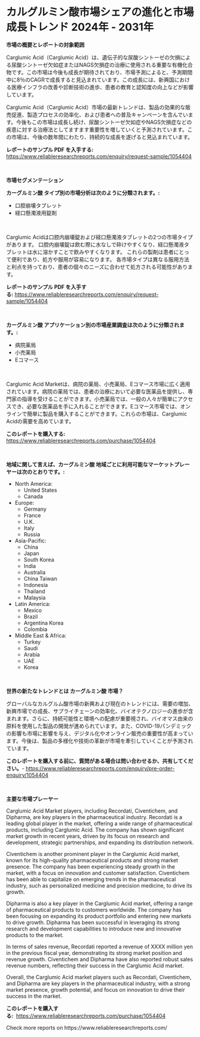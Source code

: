 <p><h1>カルグルミン酸市場シェアの進化と市場成長トレンド 2024年 - 2031年</h1></p><p><strong>市場の概要とレポートの対象範囲</strong></p>
<p><p>Carglumic Acid（Carglumic Acid）は、遺伝子的な尿酸シントーゼの欠損による尿酸シントーゼ欠如症またはNAGS欠損症の治療に使用される重要な有機化合物です。この市場は今後も成長が期待されており、市場予測によると、予測期間中に8％のCAGRで成長すると見込まれています。この成長には、新興国における医療インフラの改善や診断技術の進歩、患者の教育と認知度の向上などが影響しています。</p><p>Carglumic Acid（Carglumic Acid）市場の最新トレンドは、製品の効果的な販売促進、製造プロセスの効率化、および患者への普及キャンペーンを含んでいます。今後もこの市場は成長し続け、尿酸シントーゼ欠如症やNAGS欠損症などの疾患に対する治療法としてますます重要性を増していくと予測されています。この市場は、今後の数年間にわたり、持続的な成長を遂げると見込まれています。</p></p>
<p><strong>レポートのサンプル PDF を入手する:</strong> <a href="https://www.reliableresearchreports.com/enquiry/request-sample/1054404">https://www.reliableresearchreports.com/enquiry/request-sample/1054404</a></p>
<p>&nbsp;</p>
<p><strong>市場セグメンテーション</strong></p>
<p><strong>カーグルミン酸 タイプ別の市場分析は次のように分類されます。:</strong></p>
<p><ul><li>口腔崩壊タブレット</li><li>経口懸濁液用錠剤</li></ul></p>
<p>&nbsp;</p>
<p><p>Carglumic Acidは口腔内崩壊錠および経口懸濁液タブレットの2つの市場タイプがあります。 口腔内崩壊錠は飲む際に水なしで砕けやすくなり、経口懸濁液タブレットは水に溶かすことで飲みやすくなります。 これらの製剤は患者にとって便利であり、処方や服用が容易になります。 各市場タイプは異なる服用方法と利点を持っており、患者の個々のニーズに合わせて処方される可能性があります。</p></p>
<p><strong>レポートのサンプル PDF を入手する:</strong>&nbsp;<a href="https://www.reliableresearchreports.com/enquiry/request-sample/1054404">https://www.reliableresearchreports.com/enquiry/request-sample/1054404</a></p>
<p>&nbsp;</p>
<p><strong> カーグルミン酸 アプリケーション別の市場産業調査は次のように分類されます。:</strong></p>
<p><ul><li>病院薬局</li><li>小売薬局</li><li>Eコマース</li></ul></p>
<p>&nbsp;</p>
<p><p>Carglumic Acid Marketは、病院の薬局、小売薬局、Eコマース市場に広く適用されています。病院の薬局では、患者の治療において必要な医薬品を提供し、専門家の指導を受けることができます。小売薬局では、一般の人々が簡単にアクセスでき、必要な医薬品を手に入れることができます。Eコマース市場では、オンラインで簡単に製品を購入することができます。これらの市場は、Carglumic Acidの需要を高めています。</p></p>
<p><strong>このレポートを購入する:</strong>&nbsp; <a href="https://www.reliableresearchreports.com/purchase/1054404">https://www.reliableresearchreports.com/purchase/1054404</a></p>
<p>&nbsp;</p>
<p><strong>地域に関して言えば、カーグルミン酸 地域ごとに利用可能なマーケットプレーヤーは次のとおりです。:</strong></p>
<p><ul>
    <li>
        North America:
        <ul>
            <li>United States</li>
            <li>Canada</li>
        </ul>
    </li>
    <li>
        Europe:
        <ul>
            <li>Germany</li>
            <li>France</li>
            <li>U.K.</li>
            <li>Italy</li>
            <li>Russia</li>
        </ul>
    </li>
    <li>
        Asia-Pacific:
        <ul>
            <li>China</li>
            <li>Japan</li>
            <li>South Korea</li>
            <li>India</li>
            <li>Australia</li>
            <li>China Taiwan</li>
            <li>Indonesia</li>
            <li>Thailand</li>
            <li>Malaysia</li>
        </ul>
    </li>
    <li>
        Latin America:
        <ul>
            <li>Mexico</li>
            <li>Brazil</li>
            <li>Argentina Korea</li>
            <li>Colombia</li>
        </ul>
    </li>
    <li>
        Middle East & Africa:
        <ul>
            <li>Turkey</li>
            <li>Saudi</li>
            <li>Arabia</li>
            <li>UAE</li>
            <li>Korea</li>
        </ul>
    </li>
    </ul></p>
<p>&nbsp;</p>
<p><strong>世界の新たなトレンドとは カーグルミン酸 市場？</strong></p>
<p><p>グローバルなカルグルム酸市場の新興および現在のトレンドには、需要の増加、新興市場での成長、サプライチェーンの効率化、バイオテクノロジーの進歩が含まれます。さらに、持続可能性と環境への配慮が重要視され、バイオマス由来の原料を使用した製品の開発が進められています。また、COVID-19パンデミックの影響も市場に影響を与え、デジタル化やオンライン販売の重要性が高まっています。今後は、製品の多様化や技術の革新が市場を牽引していくことが予測されています。</p></p>
<p><strong>このレポートを購入する前に、質問がある場合は問い合わせるか、共有してください。</strong>- <a href="https://www.reliableresearchreports.com/enquiry/pre-order-enquiry/1054404">https://www.reliableresearchreports.com/enquiry/pre-order-enquiry/1054404</a></p>
<p>&nbsp;</p>
<p><strong>主要な市場プレーヤー</strong></p>
<p><p>Carglumic Acid Market players, including Recordati, Civentichem, and Dipharma, are key players in the pharmaceutical industry. Recordati is a leading global player in the market, offering a wide range of pharmaceutical products, including Carglumic Acid. The company has shown significant market growth in recent years, driven by its focus on research and development, strategic partnerships, and expanding its distribution network.</p><p>Civentichem is another prominent player in the Carglumic Acid market, known for its high-quality pharmaceutical products and strong market presence. The company has been experiencing steady growth in the market, with a focus on innovation and customer satisfaction. Civentichem has been able to capitalize on emerging trends in the pharmaceutical industry, such as personalized medicine and precision medicine, to drive its growth.</p><p>Dipharma is also a key player in the Carglumic Acid market, offering a range of pharmaceutical products to customers worldwide. The company has been focusing on expanding its product portfolio and entering new markets to drive growth. Dipharma has been successful in leveraging its strong research and development capabilities to introduce new and innovative products to the market.</p><p>In terms of sales revenue, Recordati reported a revenue of XXXX million yen in the previous fiscal year, demonstrating its strong market position and revenue growth. Civentichem and Dipharma have also reported robust sales revenue numbers, reflecting their success in the Carglumic Acid market.</p><p>Overall, the Carglumic Acid market players such as Recordati, Civentichem, and Dipharma are key players in the pharmaceutical industry, with a strong market presence, growth potential, and focus on innovation to drive their success in the market.</p></p>
<p><strong>このレポートを購入する:</strong>&nbsp;&nbsp;<a href="https://www.reliableresearchreports.com/purchase/1054404">https://www.reliableresearchreports.com/purchase/1054404</a></p>
<p>Check more reports on https://www.reliableresearchreports.com/</p>